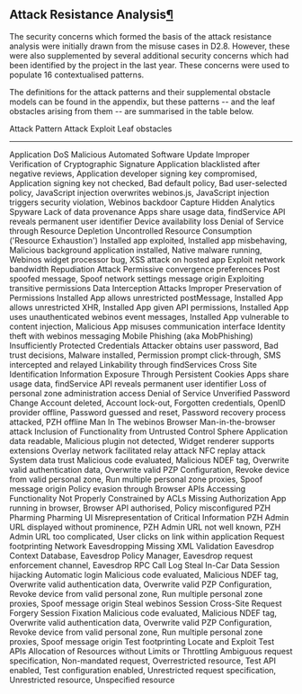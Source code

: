 Attack Resistance Analysis[¶](#Attack-Resistance-Analysis)
----------------------------------------------------------

The security concerns which formed the basis of the attack resistance
analysis were initially drawn from the misuse cases in D2.8. However,
these were also supplemented by several additional security concerns
which had been identified by the project in the last year. These
concerns were used to populate 16 contextualised patterns.

The definitions for the attack patterns and their supplemental obstacle
models can be found in the appendix, but these patterns -- and the leaf
obstacles arising from them -- are summarised in the table below.

  Attack Pattern                                Attack                                                     Exploit                                                     Leaf obstacles
  --------------------------------------------- ---------------------------------------------------------- ----------------------------------------------------------- --------------------------------------------------------------------------------------------------------------------------------------------------------------------------------------------------------------------------------------------------------------------------------------------------
  Application DoS                               Malicious Automated Software Update                        Improper Verification of Cryptographic Signature            Application blacklisted after negative reviews, Application developer signing key compromised, Application signing key not checked, Bad default policy, Bad user-selected policy, JavaScript injection overwrites webinos.js, JavaScript injection triggers security violation, Webinos backdoor
  Capture Hidden Analytics                      Spyware                                                    Lack of data provenance                                     Apps share usage data, findService API reveals permanent user identifier
  Device availability loss                      Denial of Service through Resource Depletion               Uncontrolled Resource Consumption ('Resource Exhaustion')   Installed app exploited, Installed app misbehaving, Malicious background application installed, Native malware running, Webinos widget processor bug, XSS attack on hosted app
  Exploit network bandwidth                     Repudiation Attack                                         Permissive convergence preferences                          Post spoofed message, Spoof network settings message origin
  Exploiting transitive permissions             Data Interception Attacks                                  Improper Preservation of Permissions                        Installed App allows unrestricted postMessage, Installed App allows unrestricted XHR, Installed App given API permissions, Installed App uses unauthenticated webinos event messages, Installed App vulnerable to content injection, Malicious App misuses communication interface
  Identity theft with webinos messaging         Mobile Phishing (aka MobPhishing)                          Insufficiently Protected Credentials                        Attacker obtains user password, Bad trust decisions, Malware installed, Permission prompt click-through, SMS intercepted and relayed
  Linkability through findServices              Cross Site Identification                                  Information Exposure Through Persistent Cookies             Apps share usage data, findService API reveals permanent user identifier
  Loss of personal zone administration access   Denial of Service                                          Unverified Password Change                                  Account deleted, Account lock-out, Forgotten credentials, OpenID provider offline, Password guessed and reset, Password recovery process attacked, PZH offline
  Man In The webinos Browser                    Man-in-the-browser attack                                  Inclusion of Functionality from Untrusted Control Sphere    Application data readable, Malicious plugin not detected, Widget renderer supports extensions
  Overlay network facilitated relay attack      NFC replay attack                                          System data trust                                           Malicious code evaluated, Malicious NDEF tag, Overwrite valid authentication data, Overwrite valid PZP Configuration, Revoke device from valid personal zone, Run multiple personal zone proxies, Spoof message origin
  Policy evasion through Browser APIs           Accessing Functionality Not Properly Constrained by ACLs   Missing Authorization                                       App running in browser, Browser API authorised, Policy misconfigured
  PZH Pharming                                  Pharming                                                   UI Misrepresentation of Critical Information                PZH Admin URL displayed without prominence, PZH Admin URL not well known, PZH Admin URL too complicated, User clicks on link within application
  Request footprinting                          Network Eavesdropping                                      Missing XML Validation                                      Eavesdrop Context Database, Eavesdrop Policy Manager, Eavesdrop request enforcement channel, Eavesdrop RPC Call Log
  Steal In-Car Data                             Session hijacking                                          Automatic login                                             Malicious code evaluated, Malicious NDEF tag, Overwrite valid authentication data, Overwrite valid PZP Configuration, Revoke device from valid personal zone, Run multiple personal zone proxies, Spoof message origin
  Steal webinos Session                         Cross-Site Request Forgery                                 Session Fixation                                            Malicious code evaluated, Malicious NDEF tag, Overwrite valid authentication data, Overwrite valid PZP Configuration, Revoke device from valid personal zone, Run multiple personal zone proxies, Spoof message origin
  Test footprinting                             Locate and Exploit Test APIs                               Allocation of Resources without Limits or Throttling        Ambiguous request specification, Non-mandated request, Overrestricted resource, Test API enabled, Test configuration enabled, Unrestricted request specification, Unrestricted resource, Unspecified resource


